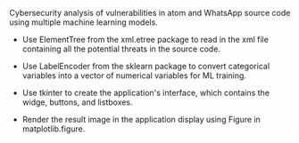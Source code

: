 Cybersecurity analysis of vulnerabilities in atom and WhatsApp source code using multiple machine learning models.

* Use ElementTree from the xml.etree package to read in the xml file containing all the potential threats in the source code.

* Use LabelEncoder from the sklearn package to convert categorical variables into a vector of numerical variables for ML training.

* Use tkinter to create the application's interface, which contains the widge, buttons, and listboxes.

* Render the result image in the application display using Figure in matplotlib.figure.
